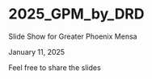 # 2025_GPM_by_DRD
Slide Show for Greater Phoenix Mensa

January 11, 2025

Feel free to share the slides

